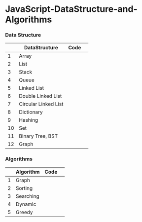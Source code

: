 # JavaScript-DataStructure-and-Algorithms

### Data Structure
|   | DataStructure  |  Code  |   |
|---|---|---|---|
| 1  | Array  |   |   |
| 2  | List  |   |   |
| 3  | Stack  |   |   |
| 4  | Queue  |   |   |
| 5  | Linked List  |   |   |
| 6  | Double Linked List  |   |   |
| 7  | Circular Linked List  |   |   |
| 8  | Dictionary  |   |   |
| 9 | Hashing  |   |   |
| 10  | Set  |   |   |
| 11  | Binary Tree, BST  |   |   |
| 12  | Graph  |   |   |

### Algorithms
|   | Algorithm  |  Code  |   |
|---|---|---|---|
| 1  | Graph  |   |   |
| 2  | Sorting  |   |   |
| 3  | Searching  |   |   |
| 4  | Dynamic  |   |   |
| 5  | Greedy  |   |   |